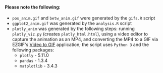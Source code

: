 #### Please note the following:
- `pos_anim.gif` and `betw_anim.gif` were generated by the `gifs.R` script
- `ggplot2_anim.gif` was generated by the `analysis.R` script
- `plotly_anim` was generated by the following steps: running `plotly_viz.py` (creates `plotly_html.html`), using a video editor to capture the animation as an MP4, and converting the MP4 to a GIF via EZGIF's [Video to GIF](https://ezgif.com/video-to-gif) application; the script uses `Python 3` and the following packages: 
  - `plotly` - 5.11.0
  - `pandas` - 1.3.4
  - `matplotlib` - 3.4.3
